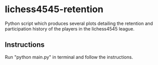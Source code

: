 # lichess4545-retention

Python script which produces several plots detailing the retention and participation history of the players in the lichess4545 league.

## Instructions

Run "python main.py" in terminal and follow the instructions. 
